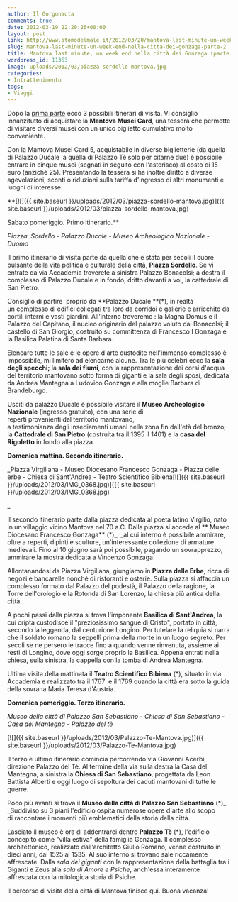```yaml
---
author: Il Gorgonauta
comments: true
date: 2012-03-19 22:20:26+00:00
layout: post
link: http://www.atomodelmale.it/2012/03/20/mantova-last-minute-un-week-end-nella-citta-dei-gonzaga-parte-2/
slug: mantova-last-minute-un-week-end-nella-citta-dei-gonzaga-parte-2
title: Mantova last minute, un week end nella città dei Gonzaga (parte 2).
wordpress_id: 11353
image: uploads/2012/03/piazza-sordello-mantova.jpg
categories:
- Intrattenimento
tags:
- Viaggi
---
```


Dopo la [prima parte](/2012/03/16/mantova-last-minute-un-week-end-nella-citta-dei-gonzaga-parte-1.html) ecco 3 possibili itinerari di visita. Vi consiglio innanzitutto di acquistare la **Mantova Musei Card**, una tessera che permette di visitare diversi musei con un unico biglietto cumulativo molto conveniente.

Con la Mantova Musei Card 5, acquistabile in diverse biglietterie (da quella di Palazzo Ducale  a quella di Palazzo Tè solo per citarne due) è possibile entrare in cinque musei (segnati in seguito con l'asterisco) al costo di 15 euro (anziché 25). Presentando la tessera si ha inoltre diritto a diverse agevolazioni, sconti o riduzioni sulla tariffa d'ingresso di altri monumenti e luoghi di interesse.

**[![]({{ site.baseurl }}/uploads/2012/03/piazza-sordello-mantova.jpg)]({{ site.baseurl }}/uploads/2012/03/piazza-sordello-mantova.jpg)

Sabato pomeriggio. Primo itinerario.**

_Piazza  Sordello - Palazzo Ducale - Museo Archeologico Nazionale - Duomo_

Il primo itinerario di visita parte da quella che è stata per secoli il cuore pulsante della vita politica e culturale della città, **Piazza Sordello**. Se vi entrate da via Accademia troverete a sinistra Palazzo Bonacolsi; a destra il complesso di Palazzo Ducale e in fondo, dritto davanti a voi, la cattedrale di San Pietro.

Consiglio di partire  proprio da **Palazzo Ducale **(*), in realtà un complesso di edifici collegati tra loro da corridoi e gallerie e arricchito da cortili interni e vasti giardini. All'interno troveremo : la Magna Domus e il Palazzo del Capitano, il nucleo originario del palazzo voluto dai Bonacolsi; il castello di San Giorgio, costruito su committenza di Francesco I Gonzaga e la Basilica Palatina di Santa Barbara.

Elencare tutte le sale e le opere d'arte custodite nell'immenso complesso è impossibile, mi limiterò ad elencarne alcune. Tra le più celebri ecco la **sala degli specchi;** la **sala dei fiumi**, con la rappresentazione dei corsi d'acqua del territorio mantovano sotto forma di giganti e la sala degli sposi, dedicata da Andrea Mantegna a Ludovico Gonzaga e alla moglie Barbara di Brandeburgo.

Usciti da palazzo Ducale è possibile visitare il **Museo Archeologico Nazionale** (ingresso gratuito), con una serie di reperti provenienti dal territorio mantovano, a testimonianza degli insediamenti umani nella zona fin dall'età del bronzo; la **Cattedrale di San Pietro** (costruita tra il 1395 il 1401) e la **casa del Rigoletto** in fondo alla piazza.

**Domenica mattina. Secondo itinerario.**

_Piazza Virgiliana - Museo Diocesano Francesco Gonzaga - Piazza delle erbe - Chiesa di Sant'Andrea - Teatro Scientifico Bibiena[![]({{ site.baseurl }}/uploads/2012/03/IMG_0368.jpg)]({{ site.baseurl }}/uploads/2012/03/IMG_0368.jpg)

_

Il secondo itinerario parte dalla piazza dedicata al poeta latino Virgilio, nato in un villaggio vicino Mantova nel 70 a.C. Dalla piazza si accede al ** Museo Diocesano Francesco Gonzaga** (*)_, _al cui interno è possibile ammirare, oltre a reperti, dipinti e sculture, un'interessante collezione di armature medievali. Fino al 10 giugno sarà poi possibile, pagando un sovrapprezzo, ammirare la mostra dedicata a Vincenzo Gonzaga.

Allontanandosi da Piazza Virgiliana, giungiamo in **Piazza delle Erbe**, ricca di negozi e bancarelle nonché di ristoranti e osterie. Sulla piazza si affaccia un complesso formato dal Palazzo del podestà, il Palazzo della ragione, la Torre dell'orologio e la Rotonda di San Lorenzo, la chiesa più antica della città.

A pochi passi dalla piazza si trova l'imponente **Basilica di Sant'Andrea**, la cui cripta custodisce il "preziosissimo sangue di Cristo", portato in città, secondo la leggenda, dal centurione Longino. Per tutelare la reliquia si narra che il soldato romano la seppellì prima della morte in un luogo segreto. Per secoli se ne persero le tracce fino a quando venne rinvenuta, assieme ai resti di Longino, dove oggi sorge proprio la Basilica. Appena entrati nella chiesa, sulla sinistra, la cappella con la tomba di Andrea Mantegna.

Ultima visita della mattinata il **Teatro Scientifico Bibiena** (*), situato in via Accademia e realizzato tra il 1767  e il 1769 quando la città era sotto la guida della sovrana Maria Teresa d'Austria.

**Domenica pomeriggio. Terzo itinerario.**

_Museo della città di Palazzo San Sebastiano - Chiesa di San Sebastiano - Casa del Mantegna - Palazzo del tè_

[![]({{ site.baseurl }}/uploads/2012/03/Palazzo-Te-Mantova.jpg)]({{ site.baseurl }}/uploads/2012/03/Palazzo-Te-Mantova.jpg)

Il terzo e ultimo itinerario comincia percorrendo via Giovanni Acerbi, direzione Palazzo del Tè. Al termine della via sulla destra la Casa del Mantegna, a sinistra la **Chiesa di San Sebastiano**, progettata da Leon Battista Alberti e oggi luogo di sepoltura dei caduti mantovani di tutte le guerre.

Poco più avanti si trova il **Museo della città di Palazzo San Sebastiano** (*)_. _Suddiviso su 3 piani l'edificio ospita numerose opere d'arte allo scopo di raccontare i momenti più emblematici della storia della città.

Lasciato il museo è ora di addentrarci dentro **Palazzo Tè** (*), l'edificio concepito come "villa estiva" della famiglia Gonzaga. Il complesso architettonico, realizzato dall'architetto Giulio Romano, venne costruito in dieci anni, dal 1525 al 1535. Al suo interno si trovano sale riccamente affrescate. Dalla _sala dei giganti_ con la rappresentazione della battaglia tra i Giganti e Zeus alla _sala di Amore e Psiche_, anch'essa interamente affrescata con la mitologica storia di Psiche.

Il percorso di visita della città di Mantova finisce qui. Buona vacanza!
